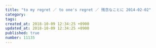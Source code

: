 ```yaml
---
title: "to my regret ／ to one's regret ／ 残念なことに 2014-02-02"
category: 
tags: 
created_at: 2018-10-09 12:34:25 +0900
updated_at: 2018-10-09 12:34:25 +0900
published: true
number: 11135
---
```



